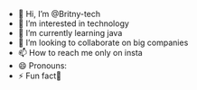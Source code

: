- 👋 Hi, I’m @Britny-tech
- 👀 I’m interested in technology 
- 🌱 I’m currently learning java
- 💞️ I’m looking to collaborate on big companies 
- 📫 How to reach me only on insta
- 😄 Pronouns:
- ⚡ Fun fact🥇

<!---
Britny-tech/Britny-tech is a ✨ special ✨ repository because its `README.md` (this file) appears on your GitHub profile.
You can click the Preview link to take a look at your changes.
--->
